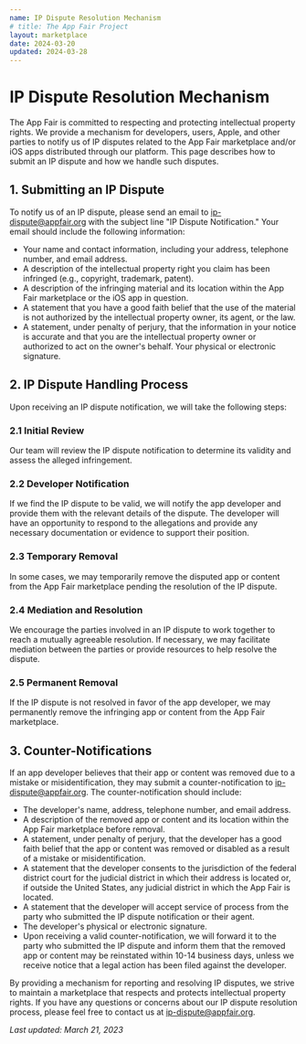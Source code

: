 ```yaml
---
name: IP Dispute Resolution Mechanism
# title: The App Fair Project
layout: marketplace
date: 2024-03-20
updated: 2024-03-28
---
```


# IP Dispute Resolution Mechanism

The App Fair is committed to respecting and protecting intellectual property rights. We provide a mechanism for developers, users, Apple, and other parties to notify us of IP disputes related to the App Fair marketplace and/or iOS apps distributed through our platform. This page describes how to submit an IP dispute and how we handle such disputes.

## 1. Submitting an IP Dispute

To notify us of an IP dispute, please send an email to [ip-dispute@appfair.org](mailto:ip-dispute@appfair.org) with the subject line "IP Dispute Notification." Your email should include the following information:

- Your name and contact information, including your address, telephone number, and email address.
- A description of the intellectual property right you claim has been infringed (e.g., copyright, trademark, patent).
- A description of the infringing material and its location within the App Fair marketplace or the iOS app in question.
- A statement that you have a good faith belief that the use of the material is not authorized by the intellectual property owner, its agent, or the law.
- A statement, under penalty of perjury, that the information in your notice is accurate and that you are the intellectual property owner or authorized to act on the owner's behalf.
Your physical or electronic signature.

## 2. IP Dispute Handling Process

Upon receiving an IP dispute notification, we will take the following steps:

### 2.1 Initial Review

Our team will review the IP dispute notification to determine its validity and assess the alleged infringement.

### 2.2 Developer Notification

If we find the IP dispute to be valid, we will notify the app developer and provide them with the relevant details of the dispute. The developer will have an opportunity to respond to the allegations and provide any necessary documentation or evidence to support their position.

### 2.3 Temporary Removal

In some cases, we may temporarily remove the disputed app or content from the App Fair marketplace pending the resolution of the IP dispute.

### 2.4 Mediation and Resolution

We encourage the parties involved in an IP dispute to work together to reach a mutually agreeable resolution. If necessary, we may facilitate mediation between the parties or provide resources to help resolve the dispute.

### 2.5 Permanent Removal

If the IP dispute is not resolved in favor of the app developer, we may permanently remove the infringing app or content from the App Fair marketplace.

## 3. Counter-Notifications

If an app developer believes that their app or content was removed due to a mistake or misidentification, they may submit a counter-notification to [ip-dispute@appfair.org](mailto:ip-dispute@appfair.org). The counter-notification should include:

- The developer's name, address, telephone number, and email address.
- A description of the removed app or content and its location within the App Fair marketplace before removal.
- A statement, under penalty of perjury, that the developer has a good faith belief that the app or content was removed or disabled as a result of a mistake or misidentification.
- A statement that the developer consents to the jurisdiction of the federal district court for the judicial district in which their address is located or, if outside the United States, any judicial district in which the App Fair is located.
- A statement that the developer will accept service of process from the party who submitted the IP dispute notification or their agent.
- The developer's physical or electronic signature.
- Upon receiving a valid counter-notification, we will forward it to the party who submitted the IP dispute and inform them that the removed app or content may be reinstated within 10-14 business days, unless we receive notice that a legal action has been filed against the developer.

By providing a mechanism for reporting and resolving IP disputes, we strive to maintain a marketplace that respects and protects intellectual property rights. If you have any questions or concerns about our IP dispute resolution process, please feel free to contact us at [ip-dispute@appfair.org](mailto:ip-dispute@appfair.org).

*Last updated: March 21, 2023*
